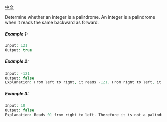 [中文](./README-zh.md)

Determine whether an integer is a palindrome. An integer is a palindrome when it reads the same backward as forward.

##### Example 1:

```php
Input: 121
Output: true
```

##### Example 2:

```php
Input: -121
Output: false
Explanation: From left to right, it reads -121. From right to left, it becomes 121-. Therefore it is not a palindrome.
```

##### Example 3:

```php
Input: 10
Output: false
Explanation: Reads 01 from right to left. Therefore it is not a palindrome.
```